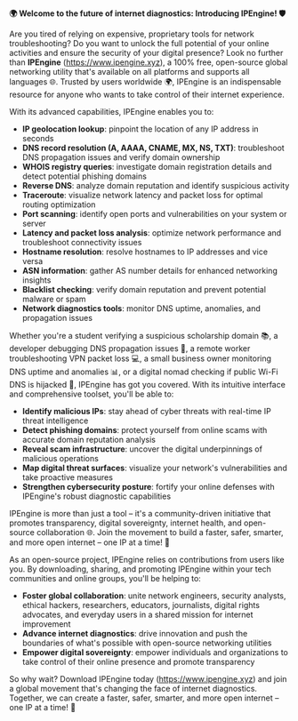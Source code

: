 **🌍 Welcome to the future of internet diagnostics: Introducing IPEngine! 🛡️**

Are you tired of relying on expensive, proprietary tools for network troubleshooting? Do you want to unlock the full potential of your online activities and ensure the security of your digital presence? Look no further than **IPEngine** (https://www.ipengine.xyz), a 100% free, open-source global networking utility that's available on all platforms and supports all languages 🌐. Trusted by users worldwide 🌍, IPEngine is an indispensable resource for anyone who wants to take control of their internet experience.

With its advanced capabilities, IPEngine enables you to:

*   **IP geolocation lookup**: pinpoint the location of any IP address in seconds
*   **DNS record resolution (A, AAAA, CNAME, MX, NS, TXT)**: troubleshoot DNS propagation issues and verify domain ownership
*   **WHOIS registry queries**: investigate domain registration details and detect potential phishing domains
*   **Reverse DNS**: analyze domain reputation and identify suspicious activity
*   **Traceroute**: visualize network latency and packet loss for optimal routing optimization
*   **Port scanning**: identify open ports and vulnerabilities on your system or server
*   **Latency and packet loss analysis**: optimize network performance and troubleshoot connectivity issues
*   **Hostname resolution**: resolve hostnames to IP addresses and vice versa
*   **ASN information**: gather AS number details for enhanced networking insights
*   **Blacklist checking**: verify domain reputation and prevent potential malware or spam
*   **Network diagnostics tools**: monitor DNS uptime, anomalies, and propagation issues

Whether you're a student verifying a suspicious scholarship domain 📚, a developer debugging DNS propagation issues 🤖, a remote worker troubleshooting VPN packet loss 💻, a small business owner monitoring DNS uptime and anomalies 📊, or a digital nomad checking if public Wi-Fi DNS is hijacked 🛂, IPEngine has got you covered. With its intuitive interface and comprehensive toolset, you'll be able to:

*   **Identify malicious IPs**: stay ahead of cyber threats with real-time IP threat intelligence
*   **Detect phishing domains**: protect yourself from online scams with accurate domain reputation analysis
*   **Reveal scam infrastructure**: uncover the digital underpinnings of malicious operations
*   **Map digital threat surfaces**: visualize your network's vulnerabilities and take proactive measures
*   **Strengthen cybersecurity posture**: fortify your online defenses with IPEngine's robust diagnostic capabilities

IPEngine is more than just a tool – it's a community-driven initiative that promotes transparency, digital sovereignty, internet health, and open-source collaboration 🌐. Join the movement to build a faster, safer, smarter, and more open internet – one IP at a time! 🚀

As an open-source project, IPEngine relies on contributions from users like you. By downloading, sharing, and promoting IPEngine within your tech communities and online groups, you'll be helping to:

*   **Foster global collaboration**: unite network engineers, security analysts, ethical hackers, researchers, educators, journalists, digital rights advocates, and everyday users in a shared mission for internet improvement
*   **Advance internet diagnostics**: drive innovation and push the boundaries of what's possible with open-source networking utilities
*   **Empower digital sovereignty**: empower individuals and organizations to take control of their online presence and promote transparency

So why wait? Download IPEngine today (https://www.ipengine.xyz) and join a global movement that's changing the face of internet diagnostics. Together, we can create a faster, safer, smarter, and more open internet – one IP at a time! 🚀